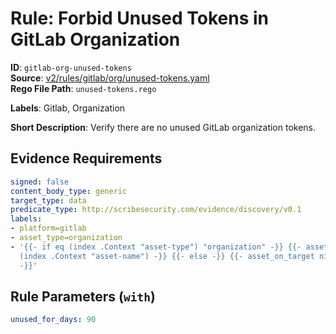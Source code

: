 # Rule: Forbid Unused Tokens in GitLab Organization

**ID**: `gitlab-org-unused-tokens`  
**Source**: [v2/rules/gitlab/org/unused-tokens.yaml](scribe-public/sample-policies.git/v2/rules/gitlab/org/unused-tokens.yaml)  
**Rego File Path**: `unused-tokens.rego`  

**Labels**: Gitlab, Organization

**Short Description**: Verify there are no unused GitLab organization tokens.

## Evidence Requirements

```yaml
signed: false
content_body_type: generic
target_type: data
predicate_type: http://scribesecurity.com/evidence/discovery/v0.1
labels:
- platform=gitlab
- asset_type=organization
- '{{- if eq (index .Context "asset-type") "organization" -}} {{- asset_on_target
  (index .Context "asset-name") -}} {{- else -}} {{- asset_on_target nil -}} {{- end
  -}}'
```
## Rule Parameters (`with`)

```yaml
unused_for_days: 90
```
